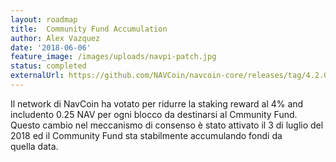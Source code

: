 ```yaml
---
layout: roadmap
title:  Community Fund Accumulation
author: Alex Vazquez
date: '2018-06-06'
feature_image: /images/uploads/navpi-patch.jpg
status: completed
externalUrl: https://github.com/NAVCoin/navcoin-core/releases/tag/4.2.0/
---
```


Il network di NavCoin ha votato per ridurre la staking reward al 4% and includento 0.25 NAV per ogni blocco da destinarsi al Cmmunity Fund. Questo cambio nel meccanismo di consenso è stato attivato il 3 di luglio del 2018 ed il Community Fund sta stabilmente accumulando fondi da quella&nbsp;data.
